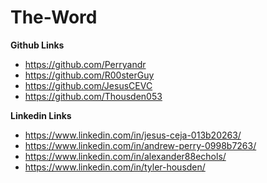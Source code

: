 # The-Word

**Github Links**

+ https://github.com/Perryandr
+ https://github.com/R00sterGuy
+ https://github.com/JesusCEVC 
+ https://github.com/Thousden053

**Linkedin Links**

+ https://www.linkedin.com/in/jesus-ceja-013b20263/
+ https://www.linkedin.com/in/andrew-perry-0998b7263/
+ https://www.linkedin.com/in/alexander88echols/
+ https://www.linkedin.com/in/tyler-housden/
